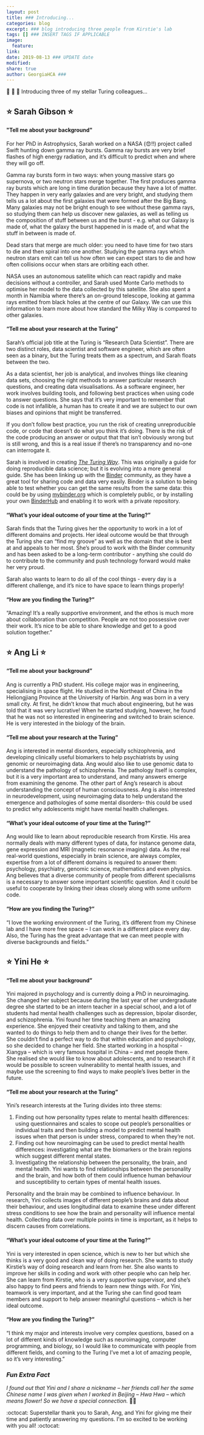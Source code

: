 ```yaml
---
layout: post
title: ### Introducing...
categories: blog
excerpt: ### blog introducing three people from Kirstie's lab 
tags: [] ### INSERT TAGS IF APPLICABLE
image:
  feature:
link: 
date: 2019-08-13 ### UPDATE date
modified:
share: true
author: GeorgiaHCA ###
---
```


:tada: :star2: :rocket: Introducing three of my stellar Turing colleagues... 

## :star: Sarah Gibson :star: 

#### "Tell me about your background"

For her PhD in Astrophysics, Sarah worked on a NASA (:heart_eyes:!!) project called Swift hunting down gamma ray bursts. Gamma ray bursts are very brief flashes of high energy radiation, and it’s difficult to predict when and where they will go off. 

Gamma ray bursts form in two ways: when young massive stars go supernova, or two neutron stars merge together. The first produces gamma ray bursts which are long in time duration because they have a lot of matter. They happen in very early galaxies and are very bright, and studying them tells us a lot about the first galaxies that were formed after the Big Bang. Many galaxies may not be bright enough to see without these gamma rays, so studying them can help us discover new galaxies, as well as telling us the composition of stuff between us and the burst - e.g. what our Galaxy is made of, what the galaxy the burst happened in is made of, and what the stuff in between is made of.

Dead stars that merge are much older:  you need to have time for two stars to die and then spiral into one another. Studying the gamma rays which neutron stars emit can tell us how often we can expect stars to die and how often collisions occur when stars are orbiting each other.

NASA uses an autonomous satellite which can react rapidly and make decisions without a controller, and Sarah used Monte Carlo methods to optimise her model to the data collected by this satellite. She also spent a month in Namibia where there’s an on-ground telescope, looking at gamma rays emitted from black holes at the centre of our Galaxy. We can use this information to learn more about how standard the Milky Way is compared to other galaxies.

#### “Tell me about your research at the Turing”

Sarah’s official job title at the Turing is “Research Data Scientist”. There are two distinct roles, data scientist and software engineer, which are often seen as a binary, but the Turing treats them as a spectrum, and Sarah floats between the two. 

As a data scientist, her job is analytical, and involves things like cleaning data sets, choosing the right methods to answer particular research questions, and creating data visualisations. As a software engineer, her work involves building tools, and following best practices when using code to answer questions. She says that it’s very important to remember that code is not infallible, a human has to create it and we are subject to our own biases and opinions that might be transferred.

If you don’t follow best practice, you run the risk of creating unreproducible code, or code that doesn’t do what you think it’s doing. There is the risk of the code producing an answer or output that that isn’t obviously wrong but is still wrong, and this is a real issue if there’s no transparency and no-one can interrogate it.

Sarah is involved in creating [_The Turing Way_](https://github.com/alan-turing-institute/the-turing-way). This was originally a guide for doing reproducible data science; but it is evolving into a more general guide. She has been linking up with the [Binder](https://mybinder.readthedocs.io/en/latest/) community, as they have a great tool for sharing code and data very easily. Binder is a solution to being able to test whether you can get the same results from the same data: this could be by using [mybinder.org](https://mybinder.org) which is completely public, or by installing your own [BinderHub](https://binderhub.readthedocs.io/en/latest/) and enabling it to work with a private repository. 

#### “What’s your ideal outcome of your time at the Turing?”

Sarah finds that the Turing gives her the opportunity to work in a lot of different domains and projects. Her ideal outcome would be that through the Turing she can “find my groove” as well as the domain that she is best at and appeals to her most. She’s proud to work with the Binder community and has been asked to be a long-term contributor - anything she could do to contribute to the community and push technology forward would make her very proud. 

Sarah also wants to learn to do all of the cool things - every day is a different challenge, and it’s nice to have space to learn things properly!

#### “How are you finding the Turing?”

“Amazing! It’s a really supportive environment, and the ethos is much more about collaboration than competition. People are not too possessive over their work. It’s nice to be able to share knowledge and get to a good solution together.”

## :star: Ang Li :star: 

#### “Tell me about your background”

Ang is currently a PhD student. His college major was in engineering, specialising in space flight. He studied in the Northeast of China in the Heliongjiang Province at the University of Harbin. Ang was born in a very small city. At first, he didn’t know that much about engineering, but he was told that it was very lucrative! When he started studying, however, he found that he was not so interested in engineering and switched to brain science. He is very interested in the biology of the brain.

#### “Tell me about your research at the Turing”

Ang is interested in mental disorders, especially schizophrenia, and developing clinically useful biomarkers to help psychiatrists by using genomic or neuroimaging data. Ang would also like to use genomic data to understand the pathology of schizophrenia. The pathology itself is complex, but it is a very important area to understand, and many answers emerge from examining the genome. The other part of Ang’s research is about understanding the concept of human consciousness. Ang is also interested in neurodevelopment, using neuroimaging data to help understand the emergence and pathologies of some mental disorders– this could be used to predict why adolescents might have mental health challenges.

#### “What’s your ideal outcome of your time at the Turing?”

Ang would like to learn about reproducible research from Kirstie. His area normally deals with many different types of data, for instance genome data, gene expression and MRI (magnetic resonance imaging) data. As the real real-world questions, especially in brain science, are always complex, expertise from a lot of different domains is required to answer them: psychology, psychiatry, genomic science, mathematics and even physics. Ang believes that a diverse community of people from different specialisms is a necessary to answer some important scientific question. And it could be useful to cooperate by linking their ideas closely along with some uniform code.

#### “How are you finding the Turing?”

“I love the working environment of the Turing, it’s different from my Chinese lab and I have more free space – I can work in a different place every day. Also, the Turing has the great advantage that we can meet people with diverse backgrounds and fields.”

## :star: Yini He :star: 

#### “Tell me about your background” 

Yini majored in psychology and is currently doing a PhD in neuroimaging. She changed her subject because during the last year of her undergraduate degree she started to be an intern teacher in a special school, and a lot of students had mental health challenges such as depression, bipolar disorder, and schizophrenia. Yini found her time teaching them an amazing experience. She enjoyed their creativity and talking to them, and she wanted to do things to help them and to change their lives for the better. She couldn’t find a perfect way to do that within education and psychology, so she decided to change her field. She started working in a hospital - Xiangya – which is very famous hospital in China – and met people there. She realised she would like to know about adolescents, and to research if it would be possible to screen vulnerability to mental health issues, and maybe use the screening to find ways to make people’s lives better in the future. 

#### “Tell me about your research at the Turing”

Yini’s research interests at the Turing divides into three stems:

1. Finding out how personality types relate to mental health differences: using questionnaires and scales to scope out people’s personalities or individual traits and then building a model to predict mental health issues when that person is under stress, compared to when they’re not.
2. Finding out how neuroimaging can be used to predict mental health differences: investigating what are the biomarkers or the brain regions which suggest different mental states.
3. Investigating the relationship between the personality, the brain, and mental health. Yini wants to find relationships between the personality and the brain, and how both of them could influence human behaviour and susceptibility to certain types of mental health issues. 

Personality and the brain may be combined to influence behaviour. In research, Yini collects images of different people’s brains and data about their behaviour, and uses longitudinal data to examine these under different stress conditions to see how the brain and personality will influence mental health. Collecting data over multiple points in time is important, as it helps to discern causes from correlations. 

#### “What’s your ideal outcome of your time at the Turing?”

Yini is very interested in open science, which is new to her but which she thinks is a very good and clean way of doing research. She wants to study Kirstie’s way of doing research and learn from her. She also wants to improve her skills in coding and work with other people who can help her. She can learn from Kirstie, who is a very supportive supervisor, and she’s also happy to find peers and friends to learn new things with. For Yini, teamwork is very important, and at the Turing she can find good team members and support to help answer meaningful questions – which is her ideal outcome.

#### “How are you finding the Turing?”

“I think my major and interests involve very complex questions, based on a lot of different kinds of knowledge such as neuroimaging, computer programming, and biology, so I would like to communicate with people from different fields, and coming to the Turing I’ve met a lot of amazing people, so it’s very interesting.”

### <em> Fun Extra Fact </em> 

<em> I found out that Yini and I share a nickname – her friends call her the same Chinese name I was given when I worked in Beijing – Hwa Hwa – which means flower! So we have a special connection. </em> :cherry_blossom::cherry_blossom:

:octocat: Superstellar thank you to Sarah, Ang, and Yini for giving me their time and patiently answering my questions. I'm so excited to be working with you all! :octocat:
